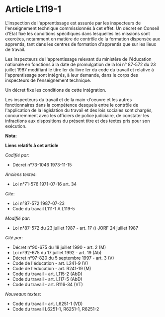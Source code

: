 # Article L119-1

L'inspection de l'apprentissage est assurée par les inspecteurs de l'enseignement technique commissionnés à cet effet. Un
décret en Conseil d'Etat fixe les conditions spécifiques dans lesquelles les missions sont exercées, notamment en matière de
contrôle de la formation dispensée aux apprentis, tant dans les centres de formation d'apprentis que sur les lieux de
travail.

Les inspecteurs de l'apprentissage relevant du ministère de l'éducation nationale en fonctions à la date de promulgation de
la loi n° 87-572 du 23 juillet 1987 modifiant le titre Ier du livre Ier du code du travail et relative à l'apprentissage sont
intégrés, à leur demande, dans le corps des inspecteurs de l'enseignement technique.

Un décret fixe les conditions de cette intégration.

Les inspecteurs du travail et de la main-d'oeuvre et les autres fonctionnaires dans la compétence desquels entre le contrôle
de l'application de la législation du travail et des lois sociales sont chargés, concurremment avec les officiers de police
judiciaire, de constater les infractions aux dispositions du présent titre et des textes pris pour son exécution.

**Nota:**



**Liens relatifs à cet article**

_Codifié par_:

  - Décret n°73-1046 1973-11-15

_Anciens textes_:

  - Loi n°71-576 1971-07-16 art. 34

_Cite_:

  - Loi n°87-572 1987-07-23
  - Code du travail L111-1 A L119-5

_Modifié par_:

  - Loi n°87-572 du 23 juillet 1987 - art. 17 () JORF 24 juillet 1987

_Cité par_:

  - Décret n°90-675 du 18 juillet 1990 - art. 2 (M)
  - Loi n°92-675 du 17 juillet 1992 - art. 19 (Ab)
  - Décret n°97-820 du 5 septembre 1997 - art. 3 (V)
  - Code de l'éducation - art. L241-9 (V)
  - Code de l'éducation - art. R241-19 (M)
  - Code du travail - art. L115-2 (AbD)
  - Code du travail - art. L117-5 (AbD)
  - Code du travail - art. R116-34 (VT)

_Nouveaux textes_:

  - Code du travail - art. L6251-1 (VD)
  - Code du travail L6251-1, R6251-1, R6251-2

